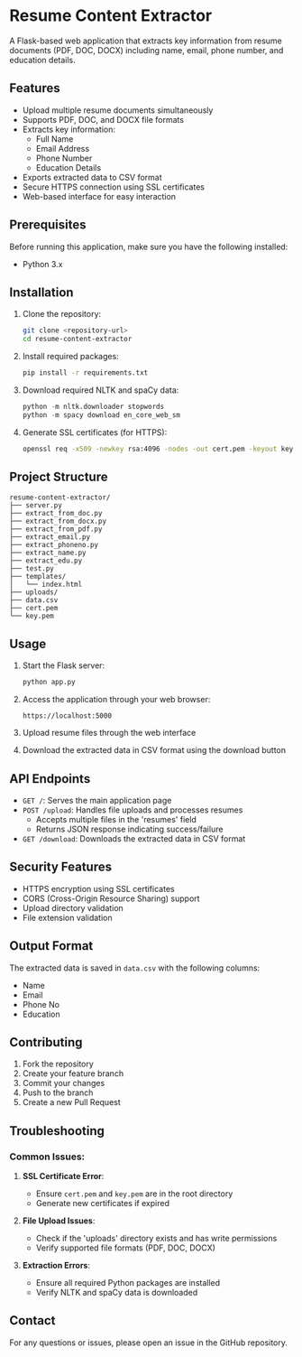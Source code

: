 # Resume Content Extractor

A Flask-based web application that extracts key information from resume documents (PDF, DOC, DOCX) including name, email, phone number, and education details.

## Features

- Upload multiple resume documents simultaneously
- Supports PDF, DOC, and DOCX file formats
- Extracts key information:
  - Full Name
  - Email Address
  - Phone Number
  - Education Details
- Exports extracted data to CSV format
- Secure HTTPS connection using SSL certificates
- Web-based interface for easy interaction

## Prerequisites

Before running this application, make sure you have the following installed:

- Python 3.x

## Installation

1. Clone the repository:
   ```bash
   git clone <repository-url>
   cd resume-content-extractor
   ```

2. Install required packages:
   ```bash
   pip install -r requirements.txt
   ```

3. Download required NLTK and spaCy data:
   ```python
   python -m nltk.downloader stopwords
   python -m spacy download en_core_web_sm
   ```

4. Generate SSL certificates (for HTTPS):
   ```bash
   openssl req -x509 -newkey rsa:4096 -nodes -out cert.pem -keyout key.pem -days 365
   ```

## Project Structure

```
resume-content-extractor/
├── server.py
├── extract_from_doc.py
├── extract_from_docx.py
├── extract_from_pdf.py
├── extract_email.py
├── extract_phoneno.py
├── extract_name.py
├── extract_edu.py
├── test.py
├── templates/
│   └── index.html
├── uploads/
├── data.csv
├── cert.pem
└── key.pem
```

## Usage

1. Start the Flask server:
   ```bash
   python app.py
   ```

2. Access the application through your web browser:
   ```
   https://localhost:5000
   ```

3. Upload resume files through the web interface

4. Download the extracted data in CSV format using the download button

## API Endpoints

- `GET /`: Serves the main application page
- `POST /upload`: Handles file uploads and processes resumes
  - Accepts multiple files in the 'resumes' field
  - Returns JSON response indicating success/failure
- `GET /download`: Downloads the extracted data in CSV format

## Security Features

- HTTPS encryption using SSL certificates
- CORS (Cross-Origin Resource Sharing) support
- Upload directory validation
- File extension validation

## Output Format

The extracted data is saved in `data.csv` with the following columns:
- Name
- Email
- Phone No
- Education

## Contributing

1. Fork the repository
2. Create your feature branch
3. Commit your changes
4. Push to the branch
5. Create a new Pull Request

## Troubleshooting

### Common Issues:

1. **SSL Certificate Error**:
   - Ensure `cert.pem` and `key.pem` are in the root directory
   - Generate new certificates if expired

2. **File Upload Issues**:
   - Check if the 'uploads' directory exists and has write permissions
   - Verify supported file formats (PDF, DOC, DOCX)

3. **Extraction Errors**:
   - Ensure all required Python packages are installed
   - Verify NLTK and spaCy data is downloaded


## Contact

For any questions or issues, please open an issue in the GitHub repository.
